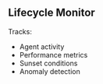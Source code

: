 
## Lifecycle Monitor
Tracks:
- Agent activity
- Performance metrics
- Sunset conditions
- Anomaly detection
